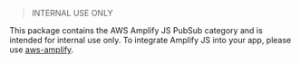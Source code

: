 > INTERNAL USE ONLY

This package contains the AWS Amplify JS PubSub category and is intended for internal use only. To integrate Amplify JS into your app, please use [aws-amplify](https://www.npmjs.com/package/aws-amplify).
